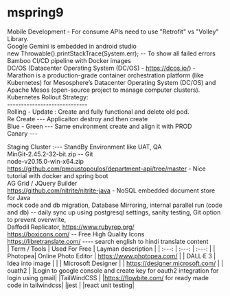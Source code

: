 # mspring9
Mobile Development - For consume APIs need to use "Retrofit" vs "Volley" Library.<br />
Google Gemini is embedded in android studio<br />
new Throwable().printStackTrace(System.err); -- To show all failed errors <br />
Bamboo CI/CD pipeline with Docker images <br />
DC/OS (Datacenter Operating System (DC/OS) - https://dcos.io/)  - Marathon is a production-grade container orchestration platform (like Kubernetes) for Mesosphere’s Datacenter Operating System (DC/OS) and Apache Mesos (open-source project to manage computer clusters).<br />
Kubernetes Rollout Strategy: <br />
----------------------------- <br />
Rolling - Update :  Create and fully functional and delete old pod.<br />
Re Create ---  Applicaiton destroy and then create<br />
Blue - Green --- Same environment create and align it with PROD<br />
Canary --- <br />

Staging Cluster :--- StandBy Environment like UAT, QA<br />
MinGit-2.45.2-32-bit.zip -- Git <br />
node-v20.15.0-win-x64.zip <br />
https://github.com/pmoustopoulos/department-api/tree/master - Nice tutorial with docker and spring boot <br />
AG Grid / JQuery Builder <br />
https://github.com/nitrite/nitrite-java - NoSQL embedded document store for Java <br />
mock code and db migration, Database Mirroring, internal parallel run (code and db) -- daily sync up using postgresql settings, sanity testing, Git option to prevent overwrite, <br />
Daffodil Replicator, https://www.rubyrep.org/ <br />
https://boxicons.com/ -- Free High Quality Icons <br />
https://libretranslate.com/ ---- search english to hindi translate content <br />
| Term / Tools | Used For Free | Layman description | 
| :---: | :---: | :---: | 
| Photopea|	Online Photo Editor | https://www.photopea.com/	|
| DALL·E 3 | Idea into image | |
| Microsoft Designer | | https://designer.microsoft.com/ |
| ouath2 | |Login to google console and create key for oauth2 integration for login using gmail|
|TailWindCSS | |https://flowbite.com/ for ready made code in tailwindcss|
|jest | |react unit testing|
